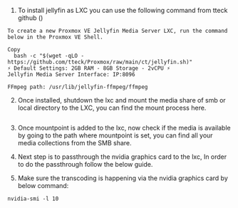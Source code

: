 1. To install jellyfin as LXC you can use the following command from tteck github ()


```
To create a new Proxmox VE Jellyfin Media Server LXC, run the command below in the Proxmox VE Shell.

Copy
  bash -c "$(wget -qLO - https://github.com/tteck/Proxmox/raw/main/ct/jellyfin.sh)"
⚡ Default Settings: 2GB RAM - 8GB Storage - 2vCPU ⚡
Jellyfin Media Server Interface: IP:8096

FFmpeg path: /usr/lib/jellyfin-ffmpeg/ffmpeg
```

2. Once installed, shutdown the lxc and mount the media share of smb or local directory to the LXC, you can find the mount process here.
```

```

3. Once mountpoint is added to the lxc, now check if the media is available by going to the path where mountpoint is set, you can find all your media collections from the SMB share.


4. Next step is to passthrough the nvidia graphics card to the lxc, In order to do the passthrough follow the below guide.


5. Make sure the transcoding is happening via the nvidia graphics card by below command:

```
nvidia-smi -l 10

```